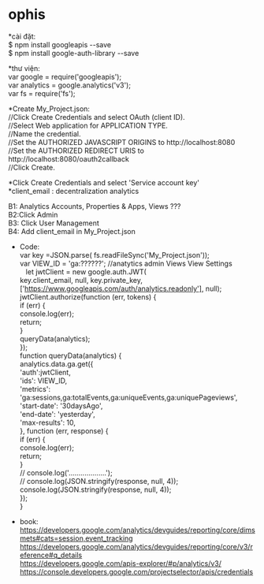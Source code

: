 # ophis
*cài đặt:</br>
$ npm install googleapis --save</br>
$ npm install google-auth-library --save

*thư viện:</br>
var google = require('googleapis');</br>
var analytics = google.analytics('v3');</br>
var fs = require('fs');

*Create My_Project.json:</br>
//Click Create Credentials and select OAuth (client ID).</br>
//Select Web application for APPLICATION TYPE.</br>
//Name the credential.</br>
//Set the AUTHORIZED JAVASCRIPT ORIGINS to http://localhost:8080</br>
//Set the AUTHORIZED REDIRECT URIS to http://localhost:8080/oauth2callback</br>
//Click Create.</br>

*Click Create Credentials and select  'Service account key'</br>
*client_email : decentralization analytics</br>

B1: Analytics Accounts, Properties & Apps, Views  ???</br>
B2:Click Admin</br>
B3: Click User Management</br>
B4: Add client_email in My_Project.json</br>

* Code:</br>
var key =JSON.parse( fs.readFileSync('My_Project.json'));</br>
 var VIEW_ID = 'ga:??????'; //anatytics admin Views View Settings</br>
    let jwtClient = new google.auth.JWT(</br>
      key.client_email, null, key.private_key,</br>
      ['https://www.googleapis.com/auth/analytics.readonly'], null);</br>
    jwtClient.authorize(function (err, tokens) {</br>
      if (err) {</br>
        console.log(err);</br>
        return;</br>
      }</br>
      queryData(analytics);</br>
    });</br>
    function queryData(analytics) {</br>
      analytics.data.ga.get({</br>
        'auth':jwtClient,</br>
        'ids': VIEW_ID,</br>
        'metrics': 'ga:sessions,ga:totalEvents,ga:uniqueEvents,ga:uniquePageviews',</br>
        'start-date': '30daysAgo',</br>
        'end-date': 'yesterday',</br>
        'max-results': 10,</br>
      }, function (err, response) {</br>
        if (err) {</br>
          console.log(err);</br>
          return;</br>
        }</br>
        // console.log('...................');</br>
      //  console.log(JSON.stringify(response, null, 4));</br>
      console.log(JSON.stringify(response, null, 4));</br>
      });  </br>
    }</br>
		
* book:</br>
https://developers.google.com/analytics/devguides/reporting/core/dimsmets#cats=session,event_tracking</br>
https://developers.google.com/analytics/devguides/reporting/core/v3/reference#q_details</br>
https://developers.google.com/apis-explorer/#p/analytics/v3/</br>
https://console.developers.google.com/projectselector/apis/credentials</br>
